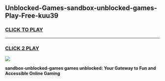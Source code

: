 
## Unblocked-Games-sandbox-unblocked-games-Play-Free-kuu39
<h3>
<a href="https://premium76.site?title=sandbox-unblocked-games&ref=09A">CLICK TO PLAY</a></h3>
<hr>

<h3>
<a href="https://premium76.site?title=sandbox-unblocked-games&ref=09A">CLICK 2 PLAY</a>
  
</h3>

<a href="https://premium76.site?title=sandbox-unblocked-games&ref=09A"><img src="https://clearcache.store/games.png"></a>


**sandbox-unblocked-games games unblocked: Your Gateway to Fun and Accessible Online Gaming**
